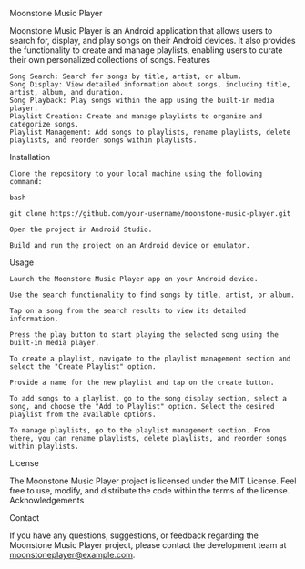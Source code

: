 Moonstone Music Player

Moonstone Music Player is an Android application that allows users to search for, display, and play songs on their Android devices. It also provides the functionality to create and manage playlists, enabling users to curate their own personalized collections of songs.
Features

    Song Search: Search for songs by title, artist, or album.
    Song Display: View detailed information about songs, including title, artist, album, and duration.
    Song Playback: Play songs within the app using the built-in media player.
    Playlist Creation: Create and manage playlists to organize and categorize songs.
    Playlist Management: Add songs to playlists, rename playlists, delete playlists, and reorder songs within playlists.

Installation

    Clone the repository to your local machine using the following command:

    bash

    git clone https://github.com/your-username/moonstone-music-player.git

    Open the project in Android Studio.

    Build and run the project on an Android device or emulator.

Usage

    Launch the Moonstone Music Player app on your Android device.

    Use the search functionality to find songs by title, artist, or album.

    Tap on a song from the search results to view its detailed information.

    Press the play button to start playing the selected song using the built-in media player.

    To create a playlist, navigate to the playlist management section and select the "Create Playlist" option.

    Provide a name for the new playlist and tap on the create button.

    To add songs to a playlist, go to the song display section, select a song, and choose the "Add to Playlist" option. Select the desired playlist from the available options.

    To manage playlists, go to the playlist management section. From there, you can rename playlists, delete playlists, and reorder songs within playlists.


License

The Moonstone Music Player project is licensed under the MIT License. Feel free to use, modify, and distribute the code within the terms of the license.
Acknowledgements

Contact

If you have any questions, suggestions, or feedback regarding the Moonstone Music Player project, please contact the development team at moonstoneplayer@example.com.
